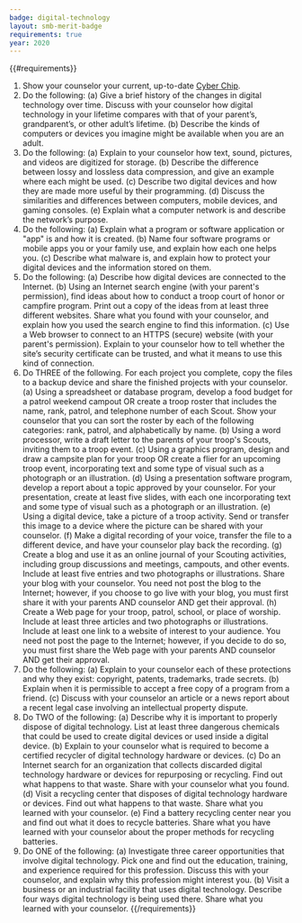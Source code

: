 ```yaml
---
badge: digital-technology
layout: smb-merit-badge
requirements: true
year: 2020
---
```


{{#requirements}}
1. Show your counselor your current, up-to-date [Cyber Chip]({{@root.rootPath}}/other-awards/cyber-chip/).
2. Do the following:
    (a) Give a brief history of the changes in digital technology over time. Discuss with your counselor how digital technology in your lifetime compares with that of your parent’s, grandparent’s, or other adult’s lifetime.
    (b) Describe the kinds of computers or devices you imagine might be available when you are an adult.
3. Do the following:
    (a) Explain to your counselor how text, sound, pictures, and videos are digitized for storage.
    (b) Describe the difference between lossy and lossless data compression, and give an example where each might be used.
    (c) Describe two digital devices and how they are made more useful by their programming.
    (d) Discuss the similarities and differences between computers, mobile devices, and gaming consoles.
    (e) Explain what a computer network is and describe the network’s purpose.
4. Do the following:
    (a) Explain what a program or software application or "app" is and how it is created.
    (b) Name four software programs or mobile apps you or your family use, and explain how each one helps you.
    (c) Describe what malware is, and explain how to protect your digital devices and the information stored on them.
5. Do the following:
    (a) Describe how digital devices are connected to the Internet.
    (b) Using an Internet search engine (with your parent's permission), find ideas about how to conduct a troop court of honor or campfire program. Print out a copy of the ideas from at least three different websites. Share what you found with your counselor, and explain how you used the search engine to find this information.
    (c) Use a Web browser to connect to an HTTPS (secure) website (with your parent's permission). Explain to your counselor how to tell whether the site’s security certificate can be trusted, and what it means to use this kind of connection.
6. Do THREE of the following. For each project you complete, copy the files to a backup device and share the finished projects with your counselor.
    (a) Using a spreadsheet or database program, develop a food budget for a patrol weekend campout OR create a troop roster that includes the name, rank, patrol, and telephone number of each Scout. Show your counselor that you can sort the roster by each of the following categories: rank, patrol, and alphabetically by name.
    (b) Using a word processor, write a draft letter to the parents of your troop's Scouts, inviting them to a troop event.
    (c) Using a graphics program, design and draw a campsite plan for your troop OR create a flier for an upcoming troop event, incorporating text and some type of visual such as a photograph or an illustration.
    (d) Using a presentation software program, develop a report about a topic approved by your counselor. For your presentation, create at least five slides, with each one incorporating text and some type of visual such as a photograph or an illustration.
    (e) Using a digital device, take a picture of a troop activity. Send or transfer this image to a device where the picture can be shared with your counselor.
    (f) Make a digital recording of your voice, transfer the file to a different device, and have your counselor play back the recording.
    (g) Create a blog and use it as an online journal of your Scouting activities, including group discussions and meetings, campouts, and other events. Include at least five entries and two photographs or illustrations. Share your blog with your counselor. You need not post the blog to the Internet; however, if you choose to go live with your blog, you must first share it with your parents AND counselor AND get their approval.
    (h) Create a Web page for your troop, patrol, school, or place of worship. Include at least three articles and two photographs or illustrations. Include at least one link to a website of interest to your audience. You need not post the page to the Internet; however, if you decide to do so, you must first share the Web page with your parents AND counselor AND get their approval.
7. Do the following:
    (a) Explain to your counselor each of these protections and why they exist: copyright, patents, trademarks, trade secrets.
    (b) Explain when it is permissible to accept a free copy of a program from a friend.
    (c) Discuss with your counselor an article or a news report about a recent legal case involving an intellectual property dispute.
8. Do TWO of the following:
    (a) Describe why it is important to properly dispose of digital technology. List at least three dangerous chemicals that could be used to create digital devices or used inside a digital device.
    (b) Explain to your counselor what is required to become a certified recycler of digital technology hardware or devices.
    (c) Do an Internet search for an organization that collects discarded digital technology hardware or devices for repurposing or recycling. Find out what happens to that waste. Share with your counselor what you found.
    (d) Visit a recycling center that disposes of digital technology hardware or devices. Find out what happens to that waste. Share what you learned with your counselor.
    (e) Find a battery recycling center near you and find out what it does to recycle batteries. Share what you have learned with your counselor about the proper methods for recycling batteries.
9. Do ONE of the following:
    (a) Investigate three career opportunities that involve digital technology. Pick one and find out the education, training, and experience required for this profession. Discuss this with your counselor, and explain why this profession might interest you.
    (b) Visit a business or an industrial facility that uses digital technology. Describe four ways digital technology is being used there. Share what you learned with your counselor.
{{/requirements}}
